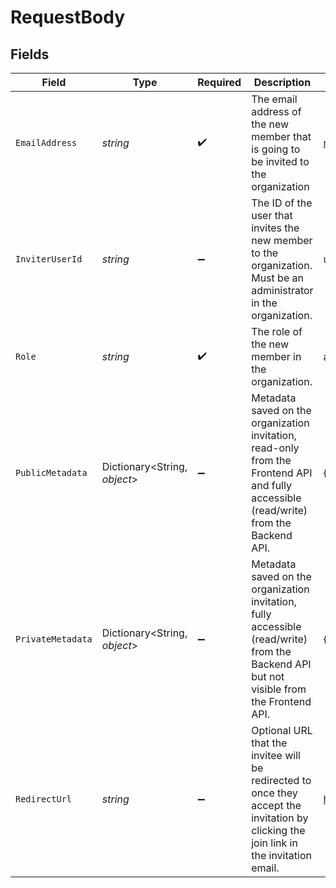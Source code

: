 # RequestBody


## Fields

| Field                                                                                                                                    | Type                                                                                                                                     | Required                                                                                                                                 | Description                                                                                                                              | Example                                                                                                                                  |
| ---------------------------------------------------------------------------------------------------------------------------------------- | ---------------------------------------------------------------------------------------------------------------------------------------- | ---------------------------------------------------------------------------------------------------------------------------------------- | ---------------------------------------------------------------------------------------------------------------------------------------- | ---------------------------------------------------------------------------------------------------------------------------------------- |
| `EmailAddress`                                                                                                                           | *string*                                                                                                                                 | :heavy_check_mark:                                                                                                                       | The email address of the new member that is going to be invited to the organization                                                      | newmember@example.com                                                                                                                    |
| `InviterUserId`                                                                                                                          | *string*                                                                                                                                 | :heavy_minus_sign:                                                                                                                       | The ID of the user that invites the new member to the organization.<br/>Must be an administrator in the organization.                    | user_67890                                                                                                                               |
| `Role`                                                                                                                                   | *string*                                                                                                                                 | :heavy_check_mark:                                                                                                                       | The role of the new member in the organization.                                                                                          | admin                                                                                                                                    |
| `PublicMetadata`                                                                                                                         | Dictionary<String, *object*>                                                                                                             | :heavy_minus_sign:                                                                                                                       | Metadata saved on the organization invitation, read-only from the Frontend API and fully accessible (read/write) from the Backend API.   | {}                                                                                                                                       |
| `PrivateMetadata`                                                                                                                        | Dictionary<String, *object*>                                                                                                             | :heavy_minus_sign:                                                                                                                       | Metadata saved on the organization invitation, fully accessible (read/write) from the Backend API but not visible from the Frontend API. | {}                                                                                                                                       |
| `RedirectUrl`                                                                                                                            | *string*                                                                                                                                 | :heavy_minus_sign:                                                                                                                       | Optional URL that the invitee will be redirected to once they accept the invitation by clicking the join link in the invitation email.   | https://example.com/welcome                                                                                                              |
